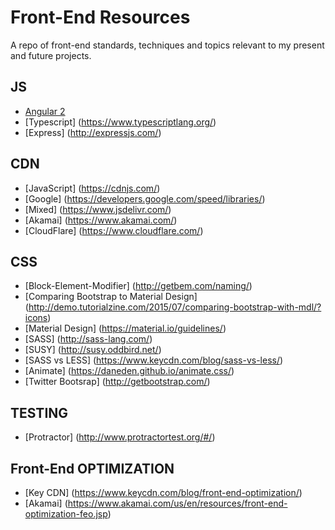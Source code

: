 # Front-End Resources
A repo of front-end standards, techniques and topics relevant to my present and future projects.

## JS
* [Angular 2](https://angular.io/)
* [Typescript] (https://www.typescriptlang.org/)
* [Express] (http://expressjs.com/)

## CDN
* [JavaScript] (https://cdnjs.com/)
* [Google] (https://developers.google.com/speed/libraries/)
* [Mixed] (https://www.jsdelivr.com/)
* [Akamai] (https://www.akamai.com/)
* [CloudFlare] (https://www.cloudflare.com/)

## CSS
* [Block-Element-Modifier] (http://getbem.com/naming/)
* [Comparing Bootstrap to Material Design] (http://demo.tutorialzine.com/2015/07/comparing-bootstrap-with-mdl/?icons)
* [Material Design] (https://material.io/guidelines/)
* [SASS] (http://sass-lang.com/)
* [SUSY] (http://susy.oddbird.net/)
* [SASS vs LESS] (https://www.keycdn.com/blog/sass-vs-less/)
* [Animate] (https://daneden.github.io/animate.css/)
* [Twitter Bootsrap] (http://getbootstrap.com/)

## TESTING
* [Protractor] (http://www.protractortest.org/#/)

## Front-End OPTIMIZATION
* [Key CDN] (https://www.keycdn.com/blog/front-end-optimization/)
* [Akamai] (https://www.akamai.com/us/en/resources/front-end-optimization-feo.jsp)
